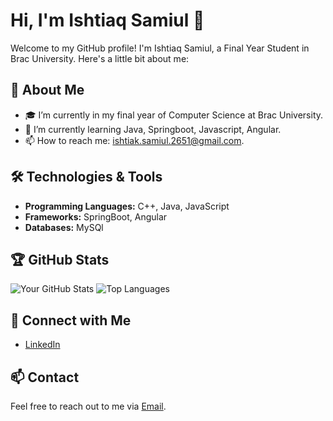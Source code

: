 # Hi, I'm Ishtiaq Samiul 👋

Welcome to my GitHub profile! I'm Ishtiaq Samiul, a Final Year Student in Brac University. Here's a little bit about me:

## 🚀 About Me 
- 🎓 I’m currently in my final year of Computer Science at Brac University.
- 🌱 I’m currently learning Java, Springboot, Javascript, Angular.
- 📫 How to reach me: ishtiak.samiul.2651@gmail.com.

## 🛠️ Technologies & Tools

- **Programming Languages:** C++, Java, JavaScript
- **Frameworks:** SpringBoot, Angular
- **Databases:** MySQl

## 🏆 GitHub Stats

![Your GitHub Stats](https://github-readme-stats.vercel.app/api?username=samiul2651&show_icons=true&theme=radical)
![Top Languages](https://github-readme-stats.vercel.app/api/top-langs/?username=samiul2651&layout=compact&theme=radical)

## 🔗 Connect with Me

- [LinkedIn](https://www.linkedin.com/in/samiul2651)
## 📫 Contact

Feel free to reach out to me via [Email](mailto:ishtiak.samiul.2651@gmail.com).
